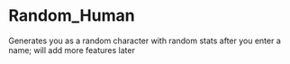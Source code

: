 # Random_Human
Generates you as a random character with random stats after you enter a name; will add more features later
